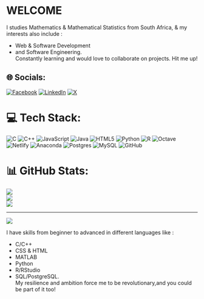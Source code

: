 # WELCOME
<!--**Katleho-Nyoni/Katleho-Nyoni** is a ✨ _special_ ✨ repository because its `README.md` (this file) appears on your GitHub profile.-->
I studies Mathematics & Mathematical Statistics from South Africa, & my interests also include :  <br/>
- Web & Software Development                                                                      <br/>
- and Software Engineering.                                                                       <br/>
Constantly learning and would love to collaborate on projects. Hit me up!

## 🌐 Socials:
[![Facebook](https://img.shields.io/badge/Facebook-%231877F2.svg?logo=Facebook&logoColor=white)](https://facebook.com/https://web.facebook.com/lordkatlehoeagle) [![LinkedIn](https://img.shields.io/badge/LinkedIn-%230077B5.svg?logo=linkedin&logoColor=white)](https://linkedin.com/in/https://www.linkedin.com/in/katleho-nyoni/) [![X](https://img.shields.io/badge/X-black.svg?logo=X&logoColor=white)](https://x.com/https://x.com/Lord_KPN) 

# 💻 Tech Stack:
![C](https://img.shields.io/badge/c-%2300599C.svg?style=for-the-badge&logo=c&logoColor=white) ![C++](https://img.shields.io/badge/c++-%2300599C.svg?style=for-the-badge&logo=c%2B%2B&logoColor=white) ![JavaScript](https://img.shields.io/badge/javascript-%23323330.svg?style=for-the-badge&logo=javascript&logoColor=%23F7DF1E) ![Java](https://img.shields.io/badge/java-%23ED8B00.svg?style=for-the-badge&logo=openjdk&logoColor=white) ![HTML5](https://img.shields.io/badge/html5-%23E34F26.svg?style=for-the-badge&logo=html5&logoColor=white) ![Python](https://img.shields.io/badge/python-3670A0?style=for-the-badge&logo=python&logoColor=ffdd54) ![R](https://img.shields.io/badge/r-%23276DC3.svg?style=for-the-badge&logo=r&logoColor=white) ![Octave](https://img.shields.io/badge/OCTAVE-darkblue?style=for-the-badge&logo=octave&logoColor=fcd683) ![Netlify](https://img.shields.io/badge/netlify-%23000000.svg?style=for-the-badge&logo=netlify&logoColor=#00C7B7) ![Anaconda](https://img.shields.io/badge/Anaconda-%2344A833.svg?style=for-the-badge&logo=anaconda&logoColor=white) ![Postgres](https://img.shields.io/badge/postgres-%23316192.svg?style=for-the-badge&logo=postgresql&logoColor=white) ![MySQL](https://img.shields.io/badge/mysql-4479A1.svg?style=for-the-badge&logo=mysql&logoColor=white) ![GitHub](https://img.shields.io/badge/github-%23121011.svg?style=for-the-badge&logo=github&logoColor=white)
# 📊 GitHub Stats:
![](https://github-readme-stats.vercel.app/api?username=Katleho-Nyoni&theme=dark&hide_border=false&include_all_commits=true&count_private=true)<br/>
![](https://nirzak-streak-stats.vercel.app/?user=Katleho-Nyoni&theme=dark&hide_border=false)<br/>
![](https://github-readme-stats.vercel.app/api/top-langs/?username=Katleho-Nyoni&theme=dark&hide_border=false&include_all_commits=true&count_private=true&layout=compact)

---
[![](https://visitcount.itsvg.in/api?id=Katleho-Nyoni&icon=0&color=0)](https://visitcount.itsvg.in)

I have skills from beginner to advanced in different languages like :                             <br/>
- C/C++                                                                                           <br/>
- CSS & HTML                                                                                      <br/>
- MATLAB                                                                                          <br/>
- Python                                                                                          <br/>
- R/RStudio                                                                                       <br/>
- SQL/PostgreSQL.                                                                                  <br/>
My resilience and ambition force me to be revolutionary,and you could be part of it too! 
<!-- Proudly created with GPRM ( https://gprm.itsvg.in ) -->
